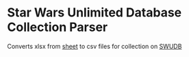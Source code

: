 # Star Wars Unlimited Database Collection Parser

Converts xlsx from [sheet](https://docs.google.com/spreadsheets/d/13onu2o8AbPyzkUV93VfS0sRRT7c97yK6_So2Z4U4EwQ) to csv files for collection on [SWUDB](https://swudb.com/)

